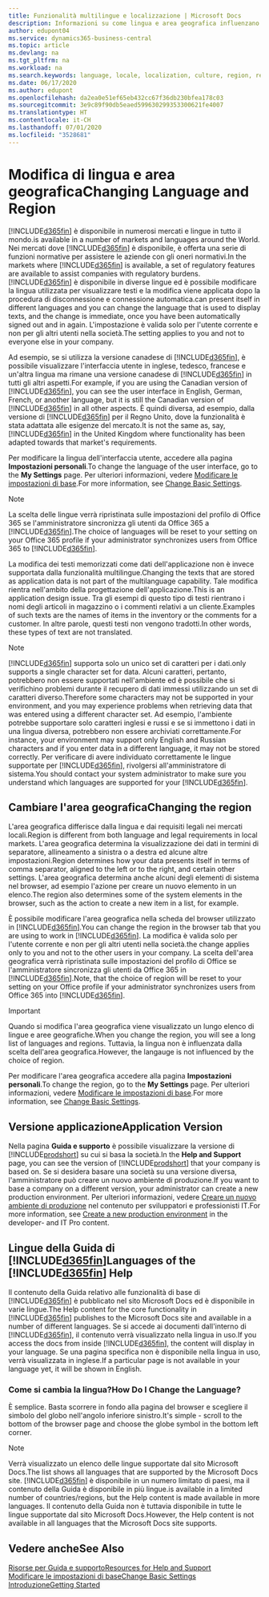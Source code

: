 ```yaml
---
title: Funzionalità multilingue e localizzazione | Microsoft Docs
description: Informazioni su come lingua e area geografica influenzano l'esperienza utente in Business Central.
author: edupont04
ms.service: dynamics365-business-central
ms.topic: article
ms.devlang: na
ms.tgt_pltfrm: na
ms.workload: na
ms.search.keywords: language, locale, localization, culture, region, regional settings
ms.date: 06/17/2020
ms.author: edupont
ms.openlocfilehash: da2ea0e51ef65eb432cc67f36db230bfea178c03
ms.sourcegitcommit: 3e9c89f90db5eaed599630299353300621fe4007
ms.translationtype: HT
ms.contentlocale: it-CH
ms.lasthandoff: 07/01/2020
ms.locfileid: "3528681"
---
```

# <a name="changing-language-and-region"></a><span data-ttu-id="ccfbe-103">Modifica di lingua e area geografica</span><span class="sxs-lookup"><span data-stu-id="ccfbe-103">Changing Language and Region</span></span>

[!INCLUDE[d365fin](includes/d365fin_md.md)] <span data-ttu-id="ccfbe-104">è disponibile in numerosi mercati e lingue in tutto il mondo.</span><span class="sxs-lookup"><span data-stu-id="ccfbe-104">is available in a number of markets and languages around the World.</span></span> <span data-ttu-id="ccfbe-105">Nei mercati dove [!INCLUDE[d365fin](includes/d365fin_md.md)] è disponibile, è offerta una serie di funzioni normative per assistere le aziende con gli oneri normativi.</span><span class="sxs-lookup"><span data-stu-id="ccfbe-105">In the markets where [!INCLUDE[d365fin](includes/d365fin_md.md)] is available, a set of regulatory features are available to assist companies with regulatory burdens.</span></span> [!INCLUDE[d365fin](includes/d365fin_md.md)] <span data-ttu-id="ccfbe-106">è disponibile in diverse lingue ed è possibile modificare la lingua utilizzata per visualizzare testi e la modifica viene applicata dopo la procedura di disconnessione e connessione automatica.</span><span class="sxs-lookup"><span data-stu-id="ccfbe-106">can present itself in different languages and you can change the language that is used to display texts, and the change is immediate, once you have been automatically signed out and in again.</span></span> <span data-ttu-id="ccfbe-107">L'impostazione è valida solo per l'utente corrente e non per gli altri utenti nella società.</span><span class="sxs-lookup"><span data-stu-id="ccfbe-107">The setting applies to you and not to everyone else in your company.</span></span>  

<span data-ttu-id="ccfbe-108">Ad esempio, se si utilizza la versione canadese di [!INCLUDE[d365fin](includes/d365fin_md.md)], è possibile visualizzare l'interfaccia utente in inglese, tedesco, francese e un'altra lingua ma rimane una versione canadese di [!INCLUDE[d365fin](includes/d365fin_md.md)] in tutti gli altri aspetti.</span><span class="sxs-lookup"><span data-stu-id="ccfbe-108">For example, if you are using the Canadian version of [!INCLUDE[d365fin](includes/d365fin_md.md)], you can see the user interface in English, German, French, or another language, but it is still the Canadian version of [!INCLUDE[d365fin](includes/d365fin_md.md)] in all other aspects.</span></span> <span data-ttu-id="ccfbe-109">È quindi diversa, ad esempio, dalla versione di [!INCLUDE[d365fin](includes/d365fin_md.md)] per il Regno Unito, dove la funzionalità è stata adattata alle esigenze del mercato.</span><span class="sxs-lookup"><span data-stu-id="ccfbe-109">It is not the same as, say, [!INCLUDE[d365fin](includes/d365fin_md.md)] in the United Kingdom where functionality has been adapted towards that market's requirements.</span></span>  

<span data-ttu-id="ccfbe-110">Per modificare la lingua dell'interfaccia utente, accedere alla pagina **Impostazioni personali**.</span><span class="sxs-lookup"><span data-stu-id="ccfbe-110">To change the language of the user interface, go to the **My Settings** page.</span></span> <span data-ttu-id="ccfbe-111">Per ulteriori informazioni, vedere [Modificare le impostazioni di base](ui-change-basic-settings.md#language).</span><span class="sxs-lookup"><span data-stu-id="ccfbe-111">For more information, see [Change Basic Settings](ui-change-basic-settings.md#language).</span></span> 

> [!NOTE]  
> <span data-ttu-id="ccfbe-112">La scelta delle lingue verrà ripristinata sulle impostazioni del profilo di Office 365 se l'amministratore sincronizza gli utenti da Office 365 a [!INCLUDE[d365fin](includes/d365fin_md.md)].</span><span class="sxs-lookup"><span data-stu-id="ccfbe-112">The choice of languages will be reset to your setting on your Office 365 profile if your administrator synchronizes users from Office 365 to [!INCLUDE[d365fin](includes/d365fin_md.md)].</span></span>

<span data-ttu-id="ccfbe-113">La modifica dei testi memorizzati come dati dell'applicazione non è invece supportata dalla funzionalità multilingue.</span><span class="sxs-lookup"><span data-stu-id="ccfbe-113">Changing the texts that are stored as application data is not part of the multilanguage capability.</span></span> <span data-ttu-id="ccfbe-114">Tale modifica rientra nell'ambito della progettazione dell'applicazione.</span><span class="sxs-lookup"><span data-stu-id="ccfbe-114">This is an application design issue.</span></span> <span data-ttu-id="ccfbe-115">Tra gli esempi di questo tipo di testi rientrano i nomi degli articoli in magazzino o i commenti relativi a un cliente.</span><span class="sxs-lookup"><span data-stu-id="ccfbe-115">Examples of such texts are the names of items in the inventory or the comments for a customer.</span></span> <span data-ttu-id="ccfbe-116">In altre parole, questi testi non vengono tradotti.</span><span class="sxs-lookup"><span data-stu-id="ccfbe-116">In other words, these types of text are not translated.</span></span>  

> [!NOTE]  
> [!INCLUDE[d365fin](includes/d365fin_md.md)] <span data-ttu-id="ccfbe-117">supporta solo un unico set di caratteri per i dati.</span><span class="sxs-lookup"><span data-stu-id="ccfbe-117">only supports a single character set for data.</span></span> <span data-ttu-id="ccfbe-118">Alcuni caratteri, pertanto, potrebbero non essere supportati nell'ambiente ed è possibile che si verifichino problemi durante il recupero di dati immessi utilizzando un set di caratteri diverso.</span><span class="sxs-lookup"><span data-stu-id="ccfbe-118">Therefore some characters may not be supported in your environment, and you may experience problems when retrieving data that was entered using a different character set.</span></span> <span data-ttu-id="ccfbe-119">Ad esempio, l'ambiente potrebbe supportare solo caratteri inglesi e russi e se si immettono i dati in una lingua diversa, potrebbero non essere archiviati correttamente.</span><span class="sxs-lookup"><span data-stu-id="ccfbe-119">For instance, your environment may support only English and Russian characters and if you enter data in a different language, it may not be stored correctly.</span></span> <span data-ttu-id="ccfbe-120">Per verificare di avere individuato correttamente le lingue supportate per [!INCLUDE[d365fin](includes/d365fin_md.md)], rivolgersi all'amministratore di sistema.</span><span class="sxs-lookup"><span data-stu-id="ccfbe-120">You should contact your system administrator to make sure you understand which languages are supported for your [!INCLUDE[d365fin](includes/d365fin_md.md)].</span></span>  

## <a name="changing-the-region"></a><span data-ttu-id="ccfbe-121">Cambiare l'area geografica</span><span class="sxs-lookup"><span data-stu-id="ccfbe-121">Changing the region</span></span>
<span data-ttu-id="ccfbe-122">L'area geografica differisce dalla lingua e dai requisiti legali nei mercati locali.</span><span class="sxs-lookup"><span data-stu-id="ccfbe-122">Region is different from both language and legal requirements in local markets.</span></span> <span data-ttu-id="ccfbe-123">L'area geografica determina la visualizzazione dei dati in termini di separatore, allineamento a sinistra o a destra ed alcune altre impostazioni.</span><span class="sxs-lookup"><span data-stu-id="ccfbe-123">Region determines how your data presents itself in terms of comma separator, aligned to the left or to the right, and certain other settings.</span></span> <span data-ttu-id="ccfbe-124">L'area geografica determina anche alcuni degli elementi di sistema nel browser, ad esempio l'azione per creare un nuovo elemento in un elenco.</span><span class="sxs-lookup"><span data-stu-id="ccfbe-124">The region also determines some of the system elements in the browser, such as the action to create a new item in a list, for example.</span></span>  

<span data-ttu-id="ccfbe-125">È possibile modificare l'area geografica nella scheda del browser utilizzato in [!INCLUDE[d365fin](includes/d365fin_md.md)].</span><span class="sxs-lookup"><span data-stu-id="ccfbe-125">You can change the region in the browser tab that you are using to work in [!INCLUDE[d365fin](includes/d365fin_md.md)].</span></span> <span data-ttu-id="ccfbe-126">La modifica è valida solo per l'utente corrente e non per gli altri utenti nella società.</span><span class="sxs-lookup"><span data-stu-id="ccfbe-126">the change applies only to you and not to the other users in your company.</span></span>  <span data-ttu-id="ccfbe-127">La scelta dell'area geografica verrà ripristinata sulle impostazioni del profilo di Office se l'amministratore sincronizza gli utenti da Office 365 in [!INCLUDE[d365fin](includes/d365fin_md.md)].</span><span class="sxs-lookup"><span data-stu-id="ccfbe-127">Note, that the choice of region will be reset to your setting on your Office profile if your administrator synchronizes users from Office 365 into [!INCLUDE[d365fin](includes/d365fin_md.md)].</span></span>

> [!IMPORTANT]  
>  <span data-ttu-id="ccfbe-128">Quando si modifica l'area geografica viene visualizzato un lungo elenco di lingue e aree geografiche.</span><span class="sxs-lookup"><span data-stu-id="ccfbe-128">When you change the region, you will see a long list of languages and regions.</span></span> <span data-ttu-id="ccfbe-129">Tuttavia, la lingua non è influenzata dalla scelta dell'area geografica.</span><span class="sxs-lookup"><span data-stu-id="ccfbe-129">However, the langauge is not influenced by the choice of region.</span></span>  

<span data-ttu-id="ccfbe-130">Per modificare l'area geografica accedere alla pagina **Impostazioni personali**.</span><span class="sxs-lookup"><span data-stu-id="ccfbe-130">To change the region, go to the **My Settings** page.</span></span> <span data-ttu-id="ccfbe-131">Per ulteriori informazioni, vedere [Modificare le impostazioni di base](ui-change-basic-settings.md).</span><span class="sxs-lookup"><span data-stu-id="ccfbe-131">For more information, see [Change Basic Settings](ui-change-basic-settings.md).</span></span>  

## <a name="application-version"></a><span data-ttu-id="ccfbe-132">Versione applicazione</span><span class="sxs-lookup"><span data-stu-id="ccfbe-132">Application Version</span></span>

<span data-ttu-id="ccfbe-133">Nella pagina **Guida e supporto** è possibile visualizzare la versione di [!INCLUDE[prodshort](includes/prodshort.md)] su cui si basa la società.</span><span class="sxs-lookup"><span data-stu-id="ccfbe-133">In the **Help and Support** page, you can see the version of [!INCLUDE[prodshort](includes/prodshort.md)] that your company is based on.</span></span> <span data-ttu-id="ccfbe-134">Se si desidera basare una società su una versione diversa, l'amministratore può creare un nuovo ambiente di produzione.</span><span class="sxs-lookup"><span data-stu-id="ccfbe-134">If you want to base a company on a different version, your administrator can create a new production environment.</span></span> <span data-ttu-id="ccfbe-135">Per ulteriori informazioni, vedere [Creare un nuovo ambiente di produzione](/dynamics365/business-central/dev-itpro/administration/tenant-admin-center-environments#create-a-new-production-environment) nel contenuto per sviluppatori e professionisti IT.</span><span class="sxs-lookup"><span data-stu-id="ccfbe-135">For more information, see [Create a new production environment](/dynamics365/business-central/dev-itpro/administration/tenant-admin-center-environments#create-a-new-production-environment) in the developer- and IT Pro content.</span></span>  

## <a name="languages-of-the-d365fin-help"></a><span data-ttu-id="ccfbe-136">Lingue della Guida di [!INCLUDE[d365fin](includes/d365fin_md.md)]</span><span class="sxs-lookup"><span data-stu-id="ccfbe-136">Languages of the [!INCLUDE[d365fin](includes/d365fin_md.md)] Help</span></span>
<span data-ttu-id="ccfbe-137">Il contenuto della Guida relativo alle funzionalità di base di [!INCLUDE[d365fin](includes/d365fin_md.md)] è pubblicato nel sito Microsoft Docs ed è disponibile in varie lingue.</span><span class="sxs-lookup"><span data-stu-id="ccfbe-137">The Help content for the core functionality in [!INCLUDE[d365fin](includes/d365fin_md.md)] publishes to the Microsoft Docs site and available in a number of different languages.</span></span> <span data-ttu-id="ccfbe-138">Se si accede ai documenti dall'interno di [!INCLUDE[d365fin](includes/d365fin_md.md)], il contenuto verrà visualizzato nella lingua in uso.</span><span class="sxs-lookup"><span data-stu-id="ccfbe-138">If you access the docs from inside [!INCLUDE[d365fin](includes/d365fin_md.md)], the content will display in your language.</span></span> <span data-ttu-id="ccfbe-139">Se una pagina specifica non è disponibile nella lingua in uso, verrà visualizzata in inglese.</span><span class="sxs-lookup"><span data-stu-id="ccfbe-139">If a particular page is not available in your language yet, it will be shown in English.</span></span>

### <a name="how-do-i-change-the-language"></a><span data-ttu-id="ccfbe-140">Come si cambia la lingua?</span><span class="sxs-lookup"><span data-stu-id="ccfbe-140">How Do I Change the Language?</span></span>
<span data-ttu-id="ccfbe-141">È semplice. Basta scorrere in fondo alla pagina del browser e scegliere il simbolo del globo nell'angolo inferiore sinistro.</span><span class="sxs-lookup"><span data-stu-id="ccfbe-141">It's simple - scroll to the bottom of the browser page and choose the globe symbol in the bottom left corner.</span></span>

> [!NOTE]  
> <span data-ttu-id="ccfbe-142">Verrà visualizzato un elenco delle lingue supportate dal sito Microsoft Docs.</span><span class="sxs-lookup"><span data-stu-id="ccfbe-142">The list shows all languages that are supported by the Microsoft Docs site.</span></span> [!INCLUDE[d365fin](includes/d365fin_md.md)] <span data-ttu-id="ccfbe-143">è disponibile in un numero limitato di paesi, ma il contenuto della Guida è disponibile in più lingue.</span><span class="sxs-lookup"><span data-stu-id="ccfbe-143">is available in a limited number of countries/regions, but the Help content is made available in more languages.</span></span> <span data-ttu-id="ccfbe-144">Il contenuto della Guida non è tuttavia disponibile in tutte le lingue supportate dal sito Microsoft Docs.</span><span class="sxs-lookup"><span data-stu-id="ccfbe-144">However, the Help content is not available in all languages that the Microsoft Docs site supports.</span></span>

## <a name="see-also"></a><span data-ttu-id="ccfbe-145">Vedere anche</span><span class="sxs-lookup"><span data-stu-id="ccfbe-145">See Also</span></span>

[<span data-ttu-id="ccfbe-146">Risorse per Guida e supporto</span><span class="sxs-lookup"><span data-stu-id="ccfbe-146">Resources for Help and Support</span></span>](product-help-and-support.md)  
[<span data-ttu-id="ccfbe-147">Modificare le impostazioni di base</span><span class="sxs-lookup"><span data-stu-id="ccfbe-147">Change Basic Settings</span></span>](ui-change-basic-settings.md)  
[<span data-ttu-id="ccfbe-148">Introduzione</span><span class="sxs-lookup"><span data-stu-id="ccfbe-148">Getting Started</span></span>](product-get-started.md)  
